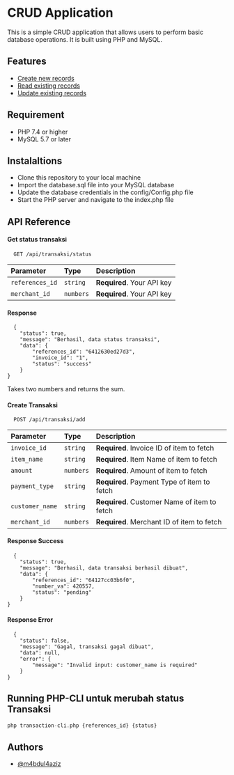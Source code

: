 
# CRUD Application

This is a simple CRUD application that allows users to perform basic database operations. It is built using PHP and MySQL.


## Features

 - [Create new records]()
 - [Read existing records]()
 - [Update existing records]()
 


## Requirement

- PHP 7.4 or higher
- MySQL 5.7 or later
## Instalaltions

- Clone this repository to your local machine
- Import the database.sql file into your MySQL database
- Update the database credentials in the config/Config.php file
- Start the PHP server and navigate to the index.php file
## API Reference

#### Get status transaksi

```http
  GET /api/transaksi/status
```

| Parameter | Type     | Description                |
| :-------- | :------- | :------------------------- |
| `references_id` | `string` | **Required**. Your API key |
| `merchant_id` | `numbers` | **Required**. Your API key |

#### Response
```http
  {
    "status": true,
    "message": "Berhasil, data status transaksi",
    "data": {
        "references_id": "6412630ed27d3",
        "invoice_id": "1",
        "status": "success"
    }
}
```

Takes two numbers and returns the sum.

#### Create Transaksi

```http
  POST /api/transaksi/add
```

| Parameter | Type     | Description                       |
| :-------- | :------- | :-------------------------------- |
| `invoice_id`      | `string` | **Required**. Invoice ID of item to fetch |
| `item_name`      | `string` | **Required**. Item Name of item to fetch |
| `amount`      | `numbers` | **Required**. Amount of item to fetch |
| `payment_type`      | `string` | **Required**. Payment Type of item to fetch |
| `customer_name`      | `string` | **Required**. Customer Name of item to fetch |
| `merchant_id`      | `numbers` | **Required**. Merchant ID of item to fetch |

#### Response Success
```http
  {
    "status": true,
    "message": "Berhasil, data transaksi berhasil dibuat",
    "data": {
        "references_id": "64127cc03b6f0",
        "number_va": 420557,
        "status": "pending"
    }
}
```

#### Response Error
```http
  {
    "status": false,
    "message": "Gagal, transaksi gagal dibuat",
    "data": null,
    "error": {
        "message": "Invalid input: customer_name is required"
    }
}
```


## Running PHP-CLI untuk merubah status Transaksi

```php CLI
php transaction-cli.php {references_id} {status}
```


## Authors

- [@m4bdul4aziz](https://github.com/m4bdul4aziz)

